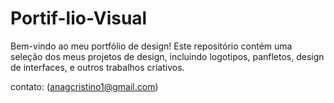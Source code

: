 # Portif-lio-Visual
Bem-vindo ao meu portfólio de design! Este repositório contém uma seleção dos meus projetos de design, incluindo logotipos, panfletos, design de interfaces, e outros trabalhos criativos.

contato: (anagcristino1@gmail.com)
